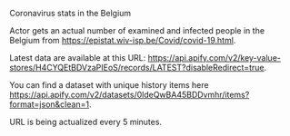 
Coronavirus stats in the Belgium

Actor gets an actual number of examined and infected people in the Belgium from https://epistat.wiv-isp.be/Covid/covid-19.html.

Latest data are available at this URL: https://api.apify.com/v2/key-value-stores/H4CYQEtBDVzaPIEoS/records/LATEST?disableRedirect=true.

You can find a dataset with unique history items here https://api.apify.com/v2/datasets/0ldeQwBA45BDDvmhr/items?format=json&clean=1.

URL is being actualized every 5 minutes.
